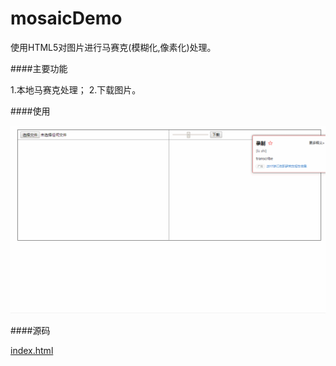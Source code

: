 # mosaicDemo
使用HTML5对图片进行马赛克(模糊化,像素化)处理。

####主要功能

1.本地马赛克处理；
2.下载图片。

####使用

![如何使用](./use.gif)

####源码

[index.html](./index.html)